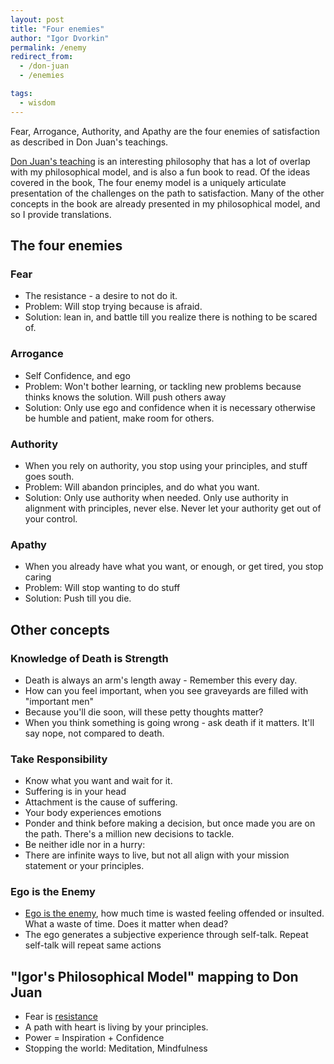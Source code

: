 ```yaml
---
layout: post
title: "Four enemies"
author: "Igor Dvorkin"
permalink: /enemy
redirect_from:
  - /don-juan
  - /enemies

tags:
  - wisdom
---
```


Fear, Arrogance, Authority, and Apathy are the four enemies of satisfaction as described in Don Juan's teachings.

[Don Juan's teaching](http://kennysideshow.blogspot.com/2014/04/the-four-natural-enemies-of-man-of.html) is an interesting philosophy that has a lot of overlap with my philosophical model, and is also a fun book to read. Of the ideas covered in the book, The four enemy model is a uniquely articulate presentation of the challenges on the path to satisfaction. Many of the other concepts in the book are already presented in my philosophical model, and so I provide translations.

## The four enemies

### Fear

- The resistance - a desire to not do it.
- Problem: Will stop trying because is afraid.
- Solution: lean in, and battle till you realize there is nothing to be scared of.

### Arrogance

- Self Confidence, and ego
- Problem: Won't bother learning, or tackling new problems because thinks knows the solution. Will push others away
- Solution: Only use ego and confidence when it is necessary otherwise be humble and patient, make room for others.

### Authority

- When you rely on authority, you stop using your principles, and stuff goes south.
- Problem: Will abandon principles, and do what you want.
- Solution: Only use authority when needed. Only use authority in alignment with principles, never else. Never let your authority get out of your control.

### Apathy

- When you already have what you want, or enough, or get tired, you stop caring
- Problem: Will stop wanting to do stuff
- Solution: Push till you die.

## Other concepts

### Knowledge of Death is Strength

- Death is always an arm's length away - Remember this every day.
- How can you feel important, when you see graveyards are filled with "important men"
- Because you'll die soon, will these petty thoughts matter?
- When you think something is going wrong - ask death if it matters. It'll say nope, not compared to death.

### Take Responsibility

- Know what you want and wait for it.
- Suffering is in your head
- Attachment is the cause of suffering.
- Your body experiences emotions
- Ponder and think before making a decision, but once made you are on the path. There's a million new decisions to tackle.
- Be neither idle nor in a hurry:
- There are infinite ways to live, but not all align with your mission statement or your principles.

### Ego is the Enemy

- [Ego is the enemy](/pride), how much time is wasted feeling offended or insulted. What a waste of time. Does it matter when dead?
- The ego generates a subjective experience through self-talk. Repeat self-talk will repeat same actions

## "Igor's Philosophical Model" mapping to Don Juan

- Fear is [resistance](/resistance)
- A path with heart is living by your principles.
- Power = Inspiration + Confidence
- Stopping the world: Meditation, Mindfulness
